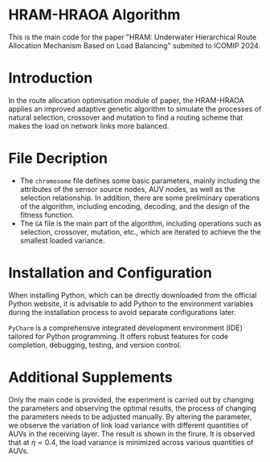 # HRAM-HRAOA Algorithm
This is the main code for the paper "HRAM: Underwater Hierarchical Route Allocation Mechanism Based on Load Balancing" submited to ICOMIP 2024.
# Introduction
In the route allocation optimisation module of paper, the HRAM-HRAOA applies an improved adaptive genetic algorithm  to simulate the processes of natural selection, crossover and mutation to find a routing scheme that makes the load on network links more balanced.
# File Decription
* The `chromosome` file defines some basic parameters, mainly including the attributes of the sensor source nodes, AUV nodes, as well as the selection relationship. In addition, there are some preliminary operations of the algorithm, including encoding, decoding, and the design of the fitness function.
* The `GA` file is the main part of the algorithm, including operations such as selection, crossover, mutation, etc., which are iterated to achieve the the smallest loaded variance.
# Installation and Configuration
When installing Python, which can be directly downloaded from the official Python website, it is advisable to add Python to the environment variables during the installation process to avoid separate configurations later.

`PyCharm` is a comprehensive integrated development environment (IDE) tailored for Python programming. It offers robust features for code completion, debugging, testing, and version control.
# Additional Supplements
Only the main code is provided, the experiment is carried out by changing the parameters and observing the optimal results, the process of changing the parameters needs to be adjusted manually. By altering the parameter, we observe the variation of link load variance with different quantities of AUVs in the receiving layer. The result is shown in the firure. It is observed that at $\eta=0.4$, the load variance is minimized across various quantities of AUVs.
